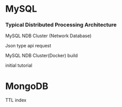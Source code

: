 # MySQL  

### Typical Distributed Processing Architecture
MySQL NDB Cluster (Network Database) 

Json type api request

MySQL NDB Cluster(Docker) build

initial tutorial

# MongoDB

TTL index
